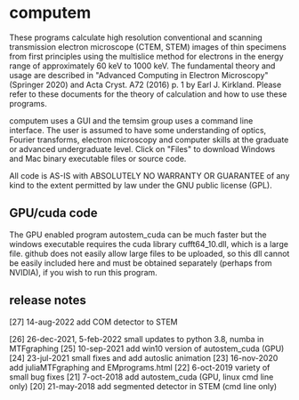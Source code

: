 # computem

These programs calculate high resolution conventional and scanning transmission electron microscope (CTEM, STEM) images of thin specimens from first principles using the multislice method for electrons in the energy range of approximately 60 keV to 1000 keV.  The fundamental theory and usage are described in "Advanced Computing in Electron Microscopy" (Springer 2020) and Acta Cryst. A72 (2016) p. 1 by Earl J. Kirkland.  Please refer to these documents for the theory of calculation and how to use these programs.

computem uses a GUI and the temsim group uses a command line interface.  The user is assumed to have some understanding of optics, Fourier transforms, electron microscopy and computer skills at the graduate or advanced undergraduate level. Click on "Files" to download Windows and Mac binary executable files or source code.

All code is AS-IS with ABSOLUTELY NO WARRANTY OR GUARANTEE of any kind to the extent permitted by law under the GNU public license (GPL).

## GPU/cuda code

The GPU enabled program autostem_cuda can be much faster but the windows executable requires the cuda library cufft64_10.dll, which is a large file. github does not easily allow large files to be uploaded, so this dll cannot be easily included here and must be obtained separately (perhaps from NVIDIA), if you wish to run this program.

## release notes 

[27] 14-aug-2022 add COM detector to STEM

[26] 26-dec-2021, 5-feb-2022 small updates to python 3.8, numba in MTFgraphing
[25] 10-sep-2021 add win10 version of autostem_cuda (GPU)
[24] 23-jul-2021 small fixes and add autoslic animation
[23] 16-nov-2020 add juliaMTFgraphing and EMprograms.html
[22] 6-oct-2019 variety of small bug fixes
[21] 7-oct-2018 add autostem_cuda (GPU, linux cmd line only)
[20] 21-may-2018 add segmented detector in STEM (cmd line only)



